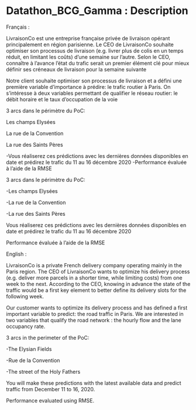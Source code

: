 # Datathon_BCG_Gamma : Description

Français : 

LivraisonCo est une entreprise française privée de livraison opérant principalement en région parisienne. 
Le CEO de LivraisonCo souhaite optimiser son processus de livraison (e.g. livrer plus de colis en un temps réduit, en limitant les coûts) d’une semaine sur l’autre. 
Selon le CEO, connaître à l’avance l’état du trafic serait un premier élément clé pour mieux définir ses créneaux de livraison pour la semaine suivante


Notre client souhaite optimiser son processus de livraison et a défini une première variable d’importance à prédire: le trafic routier à Paris. On s’intéresse à deux variables permettant de qualifier le réseau routier: le débit horaire et le taux d’occupation de la voie

3 arcs dans le périmètre du PoC:


Les champs Elysées


La rue de la Convention


La rue des Saints Pères

-Vous réaliserez ces prédictions avec les dernières données disponibles en date et prédirez le trafic du 11 au 16 décembre 2020
-Performance évaluée à l’aide de la RMSE

3 arcs dans le périmètre du PoC:

-Les champs Elysées

-La rue de la Convention

-La rue des Saints Pères

Vous réaliserez ces prédictions avec les dernières données disponibles en date et prédirez le trafic du 11 au 16 décembre 2020

Performance évaluée à l’aide de la RMSE


English : 

LivraisonCo is a private French delivery company operating mainly in the Paris region. 
The CEO of LivraisonCo wants to optimize his delivery process (e.g. deliver more parcels in a shorter time, while limiting costs) from one week to the next. 
According to the CEO, knowing in advance the state of the traffic would be a first key element to better define its delivery slots for the following week.


Our customer wants to optimize its delivery process and has defined a first important variable to predict: the road traffic in Paris. We are interested in two variables that qualify the road network : the hourly flow and the lane occupancy rate.

3 arcs in the perimeter of the PoC:

-The Elysian Fields

-Rue de la Convention

-The street of the Holy Fathers

You will make these predictions with the latest available data and predict traffic from December 11 to 16, 2020.

Performance evaluated using RMSE.
